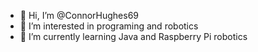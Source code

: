 - 👋 Hi, I’m @ConnorHughes69
- 👀 I’m interested in programing and robotics
- 🌱 I’m currently learning Java and Raspberry Pi robotics

